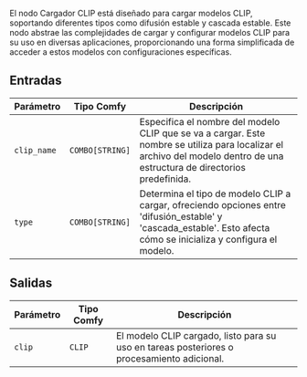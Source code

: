 El nodo Cargador CLIP está diseñado para cargar modelos CLIP, soportando diferentes tipos como difusión estable y cascada estable. Este nodo abstrae las complejidades de cargar y configurar modelos CLIP para su uso en diversas aplicaciones, proporcionando una forma simplificada de acceder a estos modelos con configuraciones específicas.

## Entradas

| Parámetro     | Tipo Comfy  | Descripción |
|---------------|-------------|-------------|
| `clip_name`   | `COMBO[STRING]` | Especifica el nombre del modelo CLIP que se va a cargar. Este nombre se utiliza para localizar el archivo del modelo dentro de una estructura de directorios predefinida. |
| `type`        | `COMBO[STRING]` | Determina el tipo de modelo CLIP a cargar, ofreciendo opciones entre 'difusión_estable' y 'cascada_estable'. Esto afecta cómo se inicializa y configura el modelo. |

## Salidas

| Parámetro | Tipo Comfy | Descripción |
|-----------|------------|-------------|
| `clip`    | `CLIP`     | El modelo CLIP cargado, listo para su uso en tareas posteriores o procesamiento adicional. |
